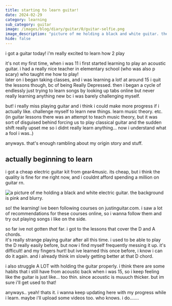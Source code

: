 ```yaml
---
title: starting to learn guitar!
date: 2024-02-29
category: learning
sub_category: guitar
image: /images/blog/diary/guitar/0/guitar-selfie.png
image_description: "picture of me holding a black and white guitar. the background is pink and blurry."
hide: false
---
```


i got a guitar today! i'm really excited to learn how 2 play

it's not my first time, when i was 11 i first started learning to play an acoustic guitar. i had a really nice teacher in elementary school (who was also p scary) who taught me how to play! <br>
later on i began taking classes, and i was learning a lot! at around 15 i quit the lessons though, bc of being Really Depressed. then i began a cycle of endlessly just trying to learn songs by looking up tabs online but never really learning anything new bc i was barely challenging myself.

but! i really miss playing guitar and i think i could make more progress if i actually like. challenge myself to learn new things. learn music theory. etc. (in guitar lessons there was an attempt to teach music theory, but it was sort of disguised behind forcing us to play classical guitar and the sudden shift really upset me so i didnt really learn anything... now i understand what a fool i was..)

anyways. that's enough rambling about my origin story and stuff.

## actually beginning to learn

i got a cheap electric guitar kit from gear4music. its cheap, but i think the quality is fine for me right now, and i couldnt afford spending a million on guitar rn.

![a picture of me holding a black and white electric guitar. the background is pink and blurry.](https://tiger.kittycat.homes/images/blog/diary/guitar/0/guitar-selfie.png)

so! the learning! ive been following courses on justinguitar.com. i saw a lot of recommendations
for these courses online, so i wanna follow them and try out playing songs i like on the side.

so far ive not gotten *that* far. i got to the lessons that cover the D and A chords. <br>
it's really strange playing guitar after all this time. i used to be able to play the D really easily before, but now i find myself frequently messing it up. it's difficult! and my fingers hurt! but ive learned this once before, i know i can do it again. and i already think im slowly getting better at that D chord.

i also struggle A LOT with holding the guitar properly. i think there are some habits that i still have from acoustic back when i was 15, so i keep feeling like the guitar is just like... too thin. since acoustic is muuuch thicker. but im sure i'll get used to that!

anyways.. yeah! thats it. i wanna keep updating here with my progress while i learn. maybe i'll upload some videos too. who knows. i do.......